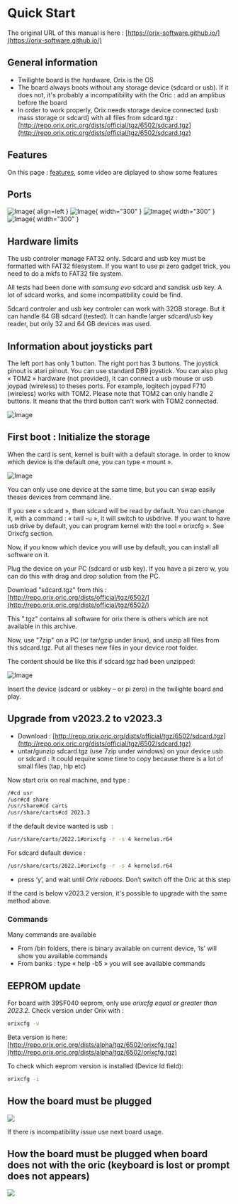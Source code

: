 # Quick Start

The original URL of this manual  is here : [https://orix-software.github.io/](https://orix-software.github.io/)

## General information

* Twilighte board is the hardware, Orix is the OS
* The board always boots without any storage device (sdcard or usb). If it does not, it's probably a incompatibility with the Oric : add an amplibus before the board
* In order to work properly, Orix needs storage device connected (usb mass storage or sdcard) with all files from sdcard.tgz : [http://repo.orix.oric.org/dists/official/tgz/6502/sdcard.tgz](http://repo.orix.oric.org/dists/official/tgz/6502/sdcard.tgz)

## Features

On this page : [features](../feature.md), some video are diplayed to show some features

## Ports

![Image](img/sdcard_twil.jpg){ align=left }
![Image](img/overview.jpg){ width="300" }
![Image](img/expansion_board.jpg){ width="300" }
![Image](img/joystick_ports.jpg){ width="300" }

## Hardware limits

The usb controler manage FAT32 only. Sdcard and usb key must be formatted with FAT32 filesystem.  If you want to use pi zero gadget trick, you need to do a mkfs to FAT32 file system.

All tests had been done with *samsung evo* sdcard and sandisk usb key. A lot of sdcard works, and some incompatibility could be find.

Sdcard controler and usb key controler can work with 32GB storage. But it can handle 64 GB sdcard (tested). It can handle larger sdcard/usb key reader, but only 32 and 64 GB devices was used.

## Information about joysticks part

The left port has only 1 button. The right port has 3 buttons. The joystick pinout is atari pinout. You can use standard DB9 joystick. You can also plug « TOM2 » hardware (not provided), it can connect a usb mouse or usb joypad (wireless) to theses ports.  For example, logitech joypad F710 (wireless) works with TOM2.
Please note that TOM2 can only handle 2 buttons. It means that the third button can’t work with TOM2 connected.

![Image](img/joy_pinout.png)

## First boot : Initialize the storage

When the card is sent, kernel is built with a default storage. In order to know which device is the default one, you can type « mount ».

![Image](img/default_storage.png)

You can only use one device at the same time, but you can swap easily theses devices from command line.

If you see « sdcard », then sdcard will be read by default. You can change it, with a command : « twil -u », it will switch to usbdrive. If you want to have usb drive by default, you can program kernel with the tool « orixcfg ». See Orixcfg section.

Now, if you know which device you will use by default, you can install all software on it.

Plug the device on your PC (sdcard or usb key). If you have a pi zero w, you can do this with drag and drop solution from the PC.

Download "sdcard.tgz" from this : [http://repo.orix.oric.org/dists/official/tgz/6502/](http://repo.orix.oric.org/dists/official/tgz/6502/)

This ".tgz" contains all software for orix there is others which are not available in this archive.

Now, use "7zip" on a PC (or tar/gzip under linux), and unzip all files from this sdcard.tgz. Put all theses new files in your device root folder.

The content should be like this if sdcard.tgz had been unzipped:

![Image](img/folder.png)

Insert the device (sdcard or usbkey – or pi zero) in the twilighte board and play.

## Upgrade from v2023.2 to v2023.3

* Download : [http://repo.orix.oric.org/dists/official/tgz/6502/sdcard.tgz](http://repo.orix.oric.org/dists/official/tgz/6502/sdcard.tgz)
* untar/gunzip sdcard.tgz (use 7zip under windows) on your device usb or sdcard : It could require some time to copy because there is a lot of small files (tap, hlp etc)

Now start orix on real machine, and type :

```bash
/#cd usr
/usr#cd share
/usr/share#cd carts
/usr/share/carts#cd 2023.3
```

if the default device wanted is usb  :

```bash
/usr/share/carts/2022.1#orixcfg -r -s 4 kernelus.r64
```

For sdcard default device :

```bash
/usr/share/carts/2022.1#orixcfg -r -s 4 kernelsd.r64
```

* press ‘y’, and wait until *Orix reboots*. Don’t switch off the Oric at this step

If the card is below v2023.2 version, it's possible to upgrade with the same method above.

### Commands

Many commands are available

* From /bin folders, there is binary available on current device, ‘ls’ will show you available commands
* From banks : type « help -b5 » you will see available commands

## EEPROM update

For board with 39SF040 eeprom, only use *orixcfg equal or greater than 2023.2*. Check version under Orix with :

```bash
orixcfg -v
```

Beta version is here: [http://repo.orix.oric.org/dists/alpha/tgz/6502/orixcfg.tgz](http://repo.orix.oric.org/dists/alpha/tgz/6502/orixcfg.tgz)

To check which eeprom version is installed (Device Id field):

```bash
orixcfg -i
```

## How the board must be plugged

![](img/20230414_161258.jpg)

If there is incompatibility issue use next board usage.

## How the board must be plugged when board does not with the oric (keyboard is lost or prompt does not appears)

![](img/20230414_161337.jpg)
